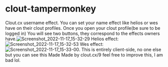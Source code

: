 # clout-tampermonkey
Clout.cx username effect. You can set your name effect like helios or wes have on their clout profiles. Once you open your clout profile(be sure to be logged in)
You will see two buttons, they correspond to the effects owners have.![Screenshot_2022-11-17_15-32-29](https://user-images.githubusercontent.com/79900913/202474112-97126a47-fc1e-464f-9ea9-c6bebf671f78.png)
Helios effect:
![Screenshot_2022-11-17_15-32-53](https://user-images.githubusercontent.com/79900913/202474411-85173e4c-e004-4223-be27-353dcf8eed5a.png)
Wes effect:
![Screenshot_2022-11-17_15-33-00](https://user-images.githubusercontent.com/79900913/202474470-70c74c10-13bd-4fa5-9ca8-8800f8c2f9ab.png).
This is entirely client-side, no one else but you can see this
Made 
Made by clout.cx/9 feel free to improve this, I am bad lol.
